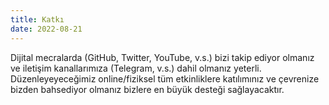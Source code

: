 ```yaml
---
title: Katkı
date: 2022-08-21
---
```


Dijital mecralarda (GitHub, Twitter, YouTube, v.s.) bizi takip ediyor olmanız ve
iletişim kanallarımıza (Telegram, v.s.) dahil olmanız yeterli.
Düzenleyeyeceğimiz online/fiziksel tüm etkinliklere katılımınız ve çevrenize
bizden bahsediyor olmanız bizlere en büyük desteği sağlayacaktır.
